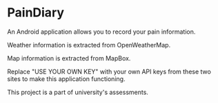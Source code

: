 # PainDiary
An Android application allows you to record your pain information.

Weather information is extracted from OpenWeatherMap.

Map information is extracted from MapBox.

Replace "USE YOUR OWN KEY" with your own API keys from these two sites to make this application functioning.

This project is a part of university's assessments.
